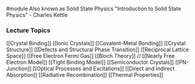 #module
Also known as Solid State Physics
"Introduction to Solid State Physics" - Charles Kettle

### Lecture Topics

[[Crystal Binding]]
[[Ionic Crystals]]
[[Covalent-Metal Bonding]]
[[Crystal Structure]]
[[Defects and Structural Phase Transition]]
[[Reciprocal Lattice Space]]
[[Free Electron Fermi Gas]]
[[Bloch Theory]] // [[Nearly Free Electron Model]]
[[Tight Binding Model]]
[[Semiconductor Crystals]]
[[PN-Junction]]
[[Optical Processes and Excitations]]
[[Direct and Indirect Absorption]]
[[Radiative Recombination]]
[[Thermal Properties]]